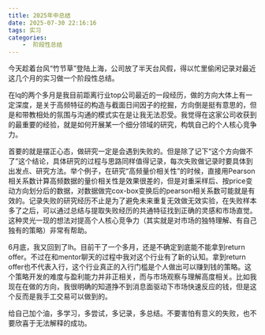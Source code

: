```yaml
---
title: 2025年中总结
date: 2025-07-30 22:16:16
tags: 实习
categories:
    -  阶段性总结
---
```


今天趁着台风“竹节草”登陆上海，公司放了半天台风假，得以忙里偷闲记录对最近这几个月的实习做一个阶段性总结。

在lq的两个多月是我目前距离行业top公司最近的一段经历，做的方向大体上有一定深度，是关于高频特征的构造与截面日间因子的挖掘，方向倒是挺有意思的，但是和带教相处的氛围与沟通的模式实在是让我无法忍受。我觉得在这家公司收获到的最重要的经验，就是如何开展某一个细分领域的研究，构筑自己的个人核心竞争力。

首要的就是摆正心态，做研究一定是会遇到失败的。但是除了记下“这个方向做不了”这个结论，具体研究的过程与思路同样值得记录，每次失败做记录时要具体到出发点、研究方法。举个例子，在研究“高频量价相关性”的时候，直接用Pearson相关系数计算高频数据的量价相关性是效果很差的，但是对重采样后、按price变动方向划分后的数据，对数据做完cox-box变换后的pearson相关系数可能就是有效的。记录失败的研究经历不止是为了避免未来重复无效做无效实验，在失败样本多了之后，可以通过总结与提取失败经历的共通特征找到正确的灵感和市场直觉。这种灵光一现的想法对提高个人核心竞争力（其实就是对市场的独特理解、有自己独有的策略）非常有帮助。

6月底，我又回到了lh。目前干了一个多月，还是不确定到底能不能拿到return offer。不过在和mentor聊天的过程中我对这个行业有了新的认知。拿到return offer也不代表入行，这个行业真正的入行门槛是个人做出可以赚到钱的策略。这个策略开发的难度与盈利能力并非正相关，而与市场观察与理解高度相关。比如我现在在做的方向，我很明确的知道挣不到消息面驱动下市场快速反应的钱，但是这个反而是我手工交易可以做到的。

给自己加个油，多学习，多尝试，多记录，多总结。不要害怕有意义的失败，也不要欣喜于无法解释的成功。

